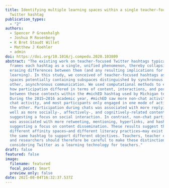 ```yaml
---
title: Identifying multiple learning spaces within a single teacher-focused
  Twitter hashtag
publication_types:
  - "2"
authors:
  - Spencer P Greenhalgh
  - Joshua M Rosenberg
  - K Bret Staudt Willet
  - Matthew J Koehler
  - admin
doi: https://doi.org/10.1016/j.compedu.2020.103809
abstract: "The existing work on teacher-focused Twitter hashtags typically
  frames each hashtag as a single, unified phenomenon, thereby collapsing or
  erasing differences between them (and any resulting implications for
  learning). In this study, we conceived of teacher-focused hashtags as affinity
  spaces potentially containing subspaces distinguished by synchronous chats and
  other, asynchronous communication. We used computational methods to explore
  how participation differed in terms of content, interactions, and portals
  between these contexts within the #michED hashtag used by Michigan teachers.
  During the 2015–2016 academic year, #michED saw more non-chat activity than
  chat activity, and most participants only engaged in one mode of activity or
  the other. Participation during chats was associated with more replying as
  well as more socially-, affectively-, and cognitively-related content,
  suggesting a focus on social interaction. In contrast, non-chat participation
  was associated with more retweeting, mentioning, hyperlinks, and hashtags,
  suggesting a focus on content dissemination. These results suggest that
  different affinity spaces—and different literacy practices—may exist within
  the same hashtag to support different objectives. Teachers, teacher educators,
  and researchers should therefore be careful to make these distinctions when
  considering Twitter as a learning technology for teachers."
draft: false
featured: false
image:
  filename: featured
  focal_point: Smart
  preview_only: false
date: 2021-08-04T16:32:37.537Z
---
```

